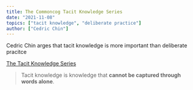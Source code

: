 ```yaml
---
title: The Commoncog Tacit Knowledge Series
date: "2021-11-08"
topics: ["tacit knowledge", "deliberate practice"]
author: ["Cedric Chin"]
---
```


Cedric Chin arges that tacit knowledge is more important than deliberate pracitce

[The Tacit Knowledge Series](https://commoncog.com/blog/the-tacit-knowledge-series/)

> Tacit knowledge is knowledge that **cannot be captured through words alone**.